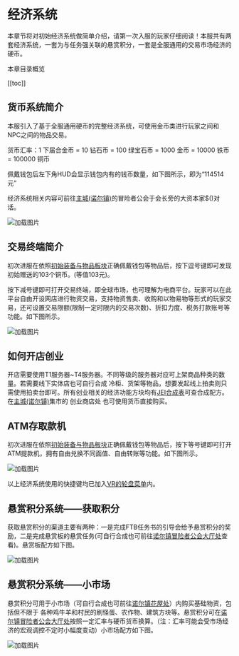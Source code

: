 # 经济系统

本章节将对初始经济系统做简单介绍，请第一次入服的玩家仔细阅读！本服共有两套经济系统，一套为与任务强关联的悬赏积分，一套是全服通用的交易市场经济的硬币。

本章目录概览 

[[toc]]

## 货币系统简介

本服引入了基于全服通用硬币的完整经济系统，可使用金币类进行玩家之间和NPC之间的物品交易。

货币汇率：1 下届合金币 = 10 钻石币 = 100 绿宝石币 = 1000 金币 = 10000 铁币 = 100000 铜币

佩戴钱包后左下角HUD会显示钱包内有的钱币数量，如下图所示，即为“114514元”

经济系统相关内容可前往[主城(诺尔镇)](/town.md#诺尔镇——冒险者公会)的冒险者公会于会长旁的大资本家$()对话。

![加载图片](/img/eco.webp)

## 交易终端简介

初次进服在依照[初始装备与物品板块](/newkit.md#经济系统相关物品说明)正确佩戴钱包等物品后，按下逗号键即可发现初始赠送的103个铜币。(等值103元)。

按下减号键即可打开交易终端，即全球市场，也可理解为电商平台。玩家可以在此平台自由开设网店进行物资交易，支持物资售卖、收购和以物易物等形式的玩家交易，还可设置交易限额(限制一定时限内的交易次数)、折扣力度、税务打款账号等功能。如下图所示。

![加载图片](/img/store.webp)

## 如何开店创业

开店需要使用T1服务器~T4服务器。不同等级的服务器对应可上架商品种类的数量。若需要线下实体店也可自行合成 冷柜、货架等物品，想要发起线上拍卖则只需使用拍卖台即可。所有创业相关的经济功能方块均有[JEI合成表](/know.md#JEI合成配方查询)可查合成配方。在[主城(诺尔镇)](/town.md#诺尔镇——集市)集市的 创业商店处 也可使用货币直接购买。

## ATM存取款机

初次进服在依照[初始装备与物品板块](/newkit.md#经济系统相关物品说明)正确佩戴钱包等物品后，按下等号键即可打开ATM提款机，拥有自由兑换不同面值、自由转账等功能。如下图所示。

![加载图片](/img/atm.webp)

以上经济系统使用的快捷键均已加入[VR的轮盘菜单](/vrbtn.md#轮盘菜单说明)内。

## 悬赏积分系统——获取积分

获取悬赏积分的渠道主要有两种：一是完成FTB任务书的引导会给予悬赏积分的奖励，二是完成悬赏板的悬赏任务(可自行合成也可前往[诺尔镇冒险者公会大厅处](/town.md#诺尔镇——冒险者公会)查看)。悬赏板配方如下图。

![加载图片](/img/xuan.webp)

## 悬赏积分系统——小市场

悬赏积分可用于小市场（可自行合成也可前往[诺尔镇花屋处](/town.md#诺尔镇——花屋)）内购买基础物资，包括但不限于 各种鸡牛羊和村民的刷怪蛋、农作物、建筑方块等。悬赏积分可在[诺尔镇冒险者公会大厅处](/town.md#诺尔镇——冒险者公会)按照一定汇率与硬币货币换算。（注：汇率可能会受市场经济的宏观调控不定时小幅度变动）小市场配方如下图。

![加载图片](/img/market.webp)